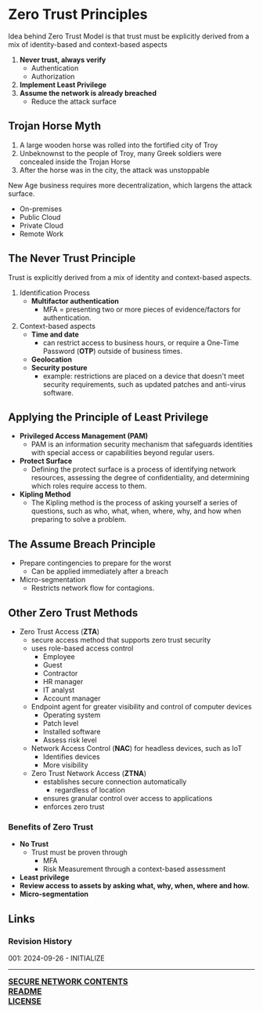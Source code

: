 # Zero Trust Principles

Idea behind Zero Trust Model is that trust must be explicitly derived from a mix of identity-based and context-based aspects
1. **Never trust, always verify**
	- Authentication
	- Authorization
2. **Implement Least Privilege**
3. **Assume the network is already breached**
	- Reduce the attack surface

## Trojan Horse Myth
1. A large wooden horse was rolled into the fortified city of Troy
2. Unbeknownst to the people of Troy, many Greek soldiers were concealed inside the Trojan Horse
3. After the horse was in the city, the attack was unstoppable

New Age business requires more decentralization, which largens the attack surface.
- On-premises
- Public Cloud
- Private Cloud
- Remote Work

## The Never Trust Principle
Trust is explicitly derived from a mix of identity and context-based aspects.
1. Identification Process
	- **Multifactor authentication**
		- MFA = presenting two or more pieces of evidence/factors for authentication.
2. Context-based aspects
	- **Time and date**
		- can restrict access to business hours, or require a One-Time Password (**OTP**) outside of business times.
	- **Geolocation**
	- **Security posture**
		- example: restrictions are placed on a device that doesn't meet security requirements, such as updated patches and anti-virus software.

## Applying the Principle of Least Privilege
- **Privileged Access Management (PAM)**
	- PAM is an information security mechanism that safeguards identities with special access or capabilities beyond regular users. 
- **Protect Surface**
	- Defining the protect surface is a process of identifying network resources, assessing the degree of confidentiality, and determining which roles require access to them.
- **Kipling Method**
	- The Kipling method is the process of asking yourself a series of questions, such as who, what, when, where, why, and how when preparing to solve a problem.

## The Assume Breach Principle
- Prepare contingencies to prepare for the worst
	- Can be applied immediately after a breach
- Micro-segmentation
	- Restricts network flow for contagions.

## Other Zero Trust Methods
- Zero Trust Access (**ZTA**)
	- secure access method that supports zero trust security
	- uses role-based access control
		- Employee
		- Guest
		- Contractor
		- HR manager
		- IT analyst
		- Account manager
	- Endpoint agent for greater visibility and control of computer devices
		- Operating system
		- Patch level
		- Installed software
		- Assess risk level
	- Network Access Control (**NAC**) for headless devices, such as IoT
		- Identifies devices
		- More visibility
	- Zero Trust Network Access (**ZTNA**)
		- establishes secure connection automatically
			- regardless of location
		- ensures granular control over access to applications
		- enforces zero trust

### Benefits of Zero Trust
- **No Trust**
	- Trust must be proven through
		- MFA
		- Risk Measurement through a context-based assessment
- **Least privilege**
- **Review access to assets by asking what, why, when, where and how.**
- **Micro-segmentation**
## Links
### Revision History
001: 2024-09-26 - INITIALIZE

---
<font size=3><b>[SECURE NETWORK CONTENTS](https://github.com/ryancranie/cybersecurity-osint/blob/main/Contents/-%20Secure%20Network%20Contents.md)<br>
[README](https://github.com/ryancranie/cybersecurity-osint/blob/main/README.md)<br>
[LICENSE](https://github.com/ryancranie/cybersecurity-osint/blob/main/LICENSE)</b></font>